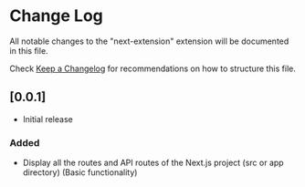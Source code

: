 # Change Log

All notable changes to the "next-extension" extension will be documented in this file.

Check [Keep a Changelog](http://keepachangelog.com/) for recommendations on how to structure this file.

## [0.0.1]

- Initial release

### Added

- Display all the routes and API routes of the Next.js project (src or app directory) (Basic functionality)
